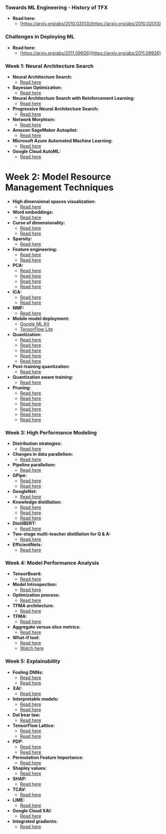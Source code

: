 
### Towards ML Engineering - History of TFX
- **Read here:**
  - [https://arxiv.org/abs/2010.02013](https://arxiv.org/abs/2010.02013)

### Challenges in Deploying ML
- **Read here:**
  - [https://arxiv.org/abs/2011.09926](https://arxiv.org/abs/2011.09926)

### Week 1: Neural Architecture Search
- **Neural Architecture Search:**
  - [Read here](https://arxiv.org/pdf/1808.05377.pdf)
- **Bayesian Optimization:**
  - [Read here](https://distill.pub/2020/bayesian-optimization/)
- **Neural Architecture Search with Reinforcement Learning:**
  - [Read here](https://arxiv.org/pdf/1611.01578.pdf)
- **Progressive Neural Architecture Search:**
  - [Read here](https://arxiv.org/pdf/1712.00559.pdf)
- **Network Morphism:**
  - [Read here](https://arxiv.org/abs/1603.01670)
- **Amazon SageMaker Autopilot:**
  - [Read here](https://aws.amazon.com/sagemaker/autopilot)
- **Microsoft Azure Automated Machine Learning:**
  - [Read here](https://azure.microsoft.com/en-in/services/machine-learning/automatedml/)
- **Google Cloud AutoML:**
  - [Read here](https://cloud.google.com/automl)

# Week 2: Model Resource Management Techniques
- **High dimensional spaces visualization:**
  - [Read here](https://colab.research.google.com/drive/1GTBYAcMsiKDDQeDpyOIi_DGuPVleJAf0?usp=sharing)
- **Word embeddings:**
  - [Read here](https://heartbeat.fritz.ai/coreml-with-glove-word-embedding-and-recursive-neural-network-part-2-d72c1a66b028)
- **Curse of dimensionality:**
  - [Read here](https://builtin.com/data-science/curse-dimensionality)
  - [Read here](https://www.visiondummy.com/2014/04/curse-dimensionality-affect-classification/)
- **Sparsity:**
  - [Read here](https://www.kdd.org/exploration_files/parsons.pdf)
- **Feature engineering:**
  - [Read here](https://quantdare.com/what-is-the-difference-between-feature-extraction-and-feature-selection/)
  - [Read here](https://machinelearningmastery.com/discover-feature-engineering-how-to-engineer-features-and-how-to-get-good-at-it/)
- **PCA:**
  - [Read here](https://scikit-learn.org/stable/modules/decomposition.html)
  - [Read here](https://www.coursera.org/lecture/machine-learning/principal-component-analysis-problem-formulation-GBFTt)
  - [Read here](https://stats.stackexchange.com/questions/2691/making-sense-of-principal-component-analysis-eigenvectors-eigenvalues/140579#140579)
  - [Read here](https://elitedatascience.com/dimensionality-reduction-algorithms)
- **ICA:**
  - [Read here](https://scikit-learn.org/stable/modules/decomposition.html)
  - [Read here](https://scikit-learn.org/stable/auto_examples/decomposition/plot_ica_vs_pca.html)
- **NMF:**
  - [Read here](https://scikit-learn.org/stable/modules/decomposition.html#non-negative-matrix-factorization-nmf-or-nnmf)
- **Mobile model deployment:**
  - [Google ML Kit](https://developers.google.com/ml-kit)
  - [TensorFlow Lite](https://www.tensorflow.org/lite)
- **Quantization:**
  - [Read here](https://www.qualcomm.com/news/onq/2019/03/12/heres-why-quantization-matters-ai)
  - [Read here](https://petewarden.com/2016/05/03/how-to-quantize-neural-networks-with-tensorflow/)
  - [Read here](https://arxiv.org/abs/1712.05877)
  - [Read here](https://blog.tensorflow.org/2020/04/quantization-aware-training-with-tensorflow-model-optimization-toolkit.html)
  - [Read here](https://www.tensorflow.org/lite/performance/best_practices)
- **Post-training quantization:**
  - [Read here](https://medium.com/tensorflow/introducing-the-model-optimization-toolkit-for-tensorflow-254aca1ba0a3)
- **Quantization aware training:**
  - [Read here](https://blog.tensorflow.org/2020/04/quantization-aware-training-with-tensorflow-model-optimization-toolkit.html)
- **Pruning:**
  - [Read here](https://blog.tensorflow.org/2019/05/tf-model-optimization-toolkit-pruning-API.html)
  - [Read here](http://yann.lecun.com/exdb/publis/pdf/lecun-90b.pdf)
  - [Read here](https://towardsdatascience.com/can-you-remove-99-of-a-neural-network-without-losing-accuracy-915b1fab873b)
  - [Read here](https://arxiv.org/abs/1803.03635)
  - [Read here](https://numenta.com/blog/2019/08/30/case-for-sparsity-in-neural-networks-part-1-pruning)
  - [Read here](https://www.tensorflow.org/model_optimization/guide/pruning)

### Week 3: High Performance Modeling
- **Distribution strategies:**
  - [Read here](https://www.tensorflow.org/guide/distributed_training)
- **Changes in data parallelism:**
  - [Read here](https://arxiv.org/abs/1806.03377)
- **Pipeline parallelism:**
  - [Read here](https://ai.googleblog.com/2019/03/introducing-gpipe-open-source-library.html)
- **GPipe:**
  - [Read here](https://github.com/tensorflow/lingvo/blob/master/lingvo/core/gpipe.py)
  - [Read here](https://arxiv.org/abs/1811.06965)
- **GoogleNet:**
  - [Read here](https://arxiv.org/abs/1409.4842)
- **Knowledge distillation:**
  - [Read here](https://ai.googleblog.com/2018/05/custom-on-device-ml-models.html)
  - [Read here](https://arxiv.org/pdf/1503.02531.pdf)
  - [Read here](https://nervanasystems.github.io/distiller/knowledge_distillation.html)
- **DistilBERT:**
  - [Read here](https://blog.tensorflow.org/2020/05/how-hugging-face-achieved-2x-performance-boost-question-answering.html)
- **Two-stage multi-teacher distillation for Q & A:**
  - [Read here](https://arxiv.org/abs/1910.08381)
- **EfficientNets:**
  - [Read here](https://arxiv.org/abs/1911.04252)

### Week 4: Model Performance Analysis
- **TensorBoard:**
  - [Read here](https://blog.tensorflow.org/2019/12/introducing-tensorboarddev-new-way-to.html)
- **Model Introspection:**
  - [Read here](https://www.kaggle.com/c/dogs-vs-cats/data)
- **Optimization process:**
  - [Read here](https://cs231n.github.io/neural-networks-3/)
- **TFMA architecture:**
  - [Read here](https://www.tensorflow.org/tfx/model_analysis/architecture)
- **TFMA:**
  - [Read here](https://blog.tensorflow.org/2018/03/introducing-tensorflow-model-analysis.html)
- **Aggregate versus slice metrics:**
  - [Read here](https://blog.tensorflow.org/2018/03/introducing-tensorflow-model-analysis.html)
- **What-if tool:**
  - [Read here](https://pair-code.github.io/what-if-tool/)
  - [Watch here](https://www.youtube.com/playlist?list=PLIivdWyY5sqK7Z5A2-sftWLlbVSXuyclr)

### Week 5: Explainability
- **Fooling DNNs:**
  - [Read here](https://arxiv.org/pdf/1607.02533.pdf)
  - [Read here](https://arxiv.org/pdf/1412.6572.pdf)
- **XAI:**
  - [Read here](http://www.cs.columbia.edu/~orb/papers/xai_survey_paper_2017.pdf)
- **Interpretable models:**
  - [Read here](https://christophm.github.io/interpretable-ml-book/)
  - [Read here](https://www.tensorflow.org/lattice)
- **Dol bear law:**
  - [Read here](https://en.wikipedia.org/wiki/Dolbear%27s_law)
- **TensorFlow Lattice:**
  - [Read here](https://www.tensorflow.org/lattice)
  - [Read here](https://jmlr.org/papers/volume17/15-243/15-243.pdf)
- **PDP:**
  - [Read here](https://github.com/SauceCat/PDPbox)
  - [Read here](https://scikit-learn.org/stable/auto_examples/inspection/plot_partial_dependence.html)
- **Permutation Feature Importance:**
  - [Read here](http://arxiv.org/abs/1801.01489)
- **Shapley values:**
  - [Read here](https://en.wikipedia.org/wiki/Shapley_value)
- **SHAP:**
  - [Read here](https://github.com/slundberg/shap)
- **TCAV:**
  - [Read here](https://arxiv.org/pdf/1711.11279.pdf)
- **LIME:**
  - [Read here](https://github.com/marcotcr/lime)
- **Google Cloud XAI:**
  - [Read here](https://storage.googleapis.com/cloud-ai-whitepapers/AI%20Explainability%20Whitepaper.pdf)
- **Integrated gradients:**
  - [Read here](https://arxiv.org/pdf/1703.01365.pdf)
